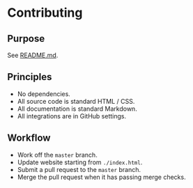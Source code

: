 # Contributing

## Purpose

See [README.md](./README.md).

## Principles

- No dependencies.
- All source code is standard HTML / CSS.
- All documentation is standard Markdown.
- All integrations are in GitHub settings.

## Workflow

- Work off the `master` branch.
- Update website starting from `./index.html`.
- Submit a pull request to the `master` branch.
- Merge the pull request when it has passing merge checks.
